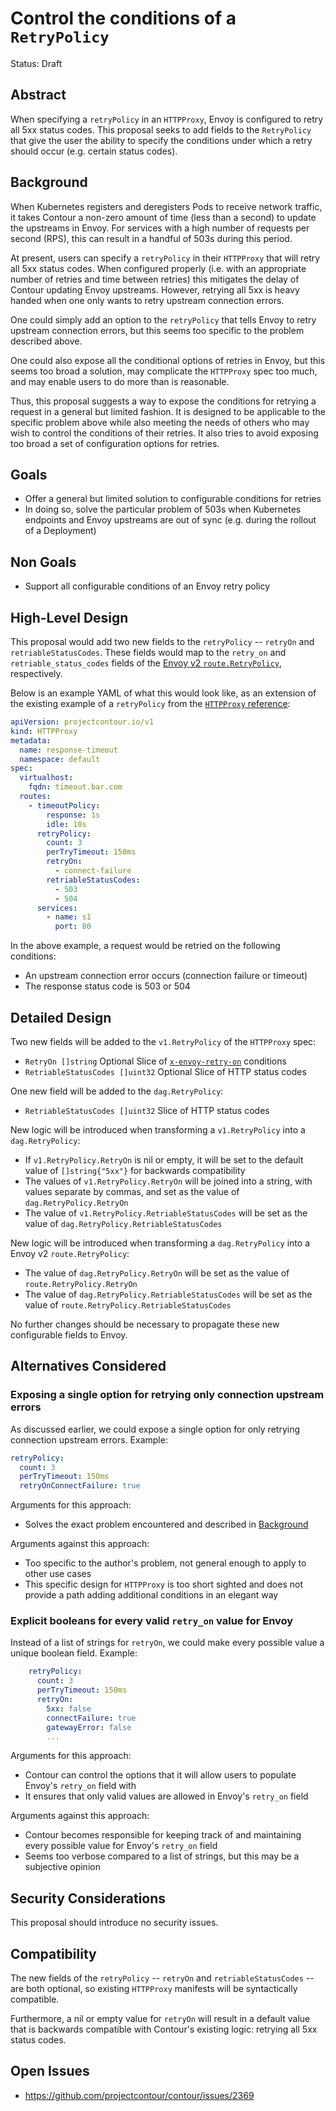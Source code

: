 # Control the conditions of a `RetryPolicy`

Status: Draft

## Abstract

When specifying a `retryPolicy` in an `HTTPProxy`, Envoy is configured to retry all 5xx status codes.
This proposal seeks to add fields to the `RetryPolicy` that give the user the ability to specify the conditions under which a retry should occur (e.g. certain status codes).

## Background

When Kubernetes registers and deregisters Pods to receive network traffic, it takes Contour a non-zero amount of time (less than a second) to update the upstreams in Envoy.
For services with a high number of requests per second (RPS), this can result in a handful of 503s during this period.

At present, users can specify a `retryPolicy` in their `HTTPProxy` that will retry all 5xx status codes.
When configured properly (i.e. with an appropriate number of retries and time between retries) this mitigates the delay of Contour updating Envoy upstreams.
However, retrying all 5xx is heavy handed when one only wants to retry upstream connection errors.

One could simply add an option to the `retryPolicy` that tells Envoy to retry upstream connection errors, but this seems too specific to the problem described above.

One could also expose all the conditional options of retries in Envoy, but this seems too broad a solution, may complicate the `HTTPProxy` spec too much, and may enable users to do more than is reasonable.

Thus, this proposal suggests a way to expose the conditions for retrying a request in a general but limited fashion.
It is designed to be applicable to the specific problem above while also meeting the needs of others who may wish to control the conditions of their retries.
It also tries to avoid exposing too broad a set of configuration options for retries.

## Goals

- Offer a general but limited solution to configurable conditions for retries
- In doing so, solve the particular problem of 503s when Kubernetes endpoints and Envoy upstreams are out of sync (e.g. during the rollout of a Deployment)

## Non Goals

- Support all configurable conditions of an Envoy retry policy

## High-Level Design

This proposal would add two new fields to the `retryPolicy` -- `retryOn` and `retriableStatusCodes`.
These fields would map to the `retry_on` and `retriable_status_codes` fields of the [Envoy v2 `route.RetryPolicy`](https://www.envoyproxy.io/docs/envoy/latest/api-v2/api/v2/route/route_components.proto#route-retrypolicy), respectively.

Below is an example YAML of what this would look like, as an extension of the existing example of a `retryPolicy` from the [`HTTPProxy` reference](https://projectcontour.io/docs/master/httpproxy/#response-timeout):

```yaml
apiVersion: projectcontour.io/v1
kind: HTTPProxy
metadata:
  name: response-timeout
  namespace: default
spec:
  virtualhost:
    fqdn: timeout.bar.com
  routes:
    - timeoutPolicy:
        response: 1s
        idle: 10s
      retryPolicy:
        count: 3
        perTryTimeout: 150ms
        retryOn:
          - connect-failure
        retriableStatusCodes:
          - 503
          - 504
      services:
        - name: s1
          port: 80
```

In the above example, a request would be retried on the following conditions:

- An upstream connection error occurs (connection failure or timeout)
- The response status code is 503 or 504

## Detailed Design

Two new fields will be added to the `v1.RetryPolicy` of the `HTTPProxy` spec:

- `RetryOn []string`
  Optional
  Slice of [`x-envoy-retry-on`](https://www.envoyproxy.io/docs/envoy/latest/configuration/http/http_filters/router_filter#x-envoy-retry-on) conditions
- `RetriableStatusCodes []uint32`
  Optional
  Slice of HTTP status codes

One new field will be added to the `dag.RetryPolicy`:

- `RetriableStatusCodes []uint32`
  Slice of HTTP status codes

New logic will be introduced when transforming a `v1.RetryPolicy` into a `dag.RetryPolicy`:

- If `v1.RetryPolicy.RetryOn` is nil or empty, it will be set to the default value of `[]string{"5xx"}` for backwards compatibility
- The values of `v1.RetryPolicy.RetryOn` will be joined into a string, with values separate by commas, and set as the value of `dag.RetryPolicy.RetryOn`
- The value of `v1.RetryPolicy.RetriableStatusCodes` will be set as the value of `dag.RetryPolicy.RetriableStatusCodes`

New logic will be introduced when transforming a `dag.RetryPolicy` into a Envoy v2 `route.RetryPolicy`:

- The value of `dag.RetryPolicy.RetryOn` will be set as the value of `route.RetryPolicy.RetryOn`
- The value of `dag.RetryPolicy.RetriableStatusCodes` will be set as the value of `route.RetryPolicy.RetriableStatusCodes`

No further changes should be necessary to propagate these new configurable fields to Envoy.

## Alternatives Considered

### Exposing a single option for retrying only connection upstream errors

As discussed earlier, we could expose a single option for only retrying connection upstream errors.
Example:

```yaml
retryPolicy:
  count: 3
  perTryTimeout: 150ms
  retryOnConnectFailure: true
```

Arguments for this approach:

- Solves the exact problem encountered and described in [Background](#background)

Arguments against this approach:

- Too specific to the author's problem, not general enough to apply to other use cases
- This specific design for `HTTPProxy` is too short sighted and does not provide a path adding additional conditions in an elegant way

### Explicit booleans for every valid `retry_on` value for Envoy

Instead of a list of strings for `retryOn`, we could make every possible value a unique boolean field.
Example:

```yaml
    retryPolicy:
      count: 3
      perTryTimeout: 150ms
      retryOn:
        5xx: false
      	connectFailure: true
      	gatewayError: false
      	...
```

Arguments for this approach:

- Contour can control the options that it will allow users to populate Envoy's `retry_on` field with
- It ensures that only valid values are allowed in Envoy's `retry_on` field

Arguments against this approach:

- Contour becomes responsible for keeping track of and maintaining every possible value for Envoy's `retry_on` field
- Seems too verbose compared to a list of strings, but this may be a subjective opinion

## Security Considerations

This proposal should introduce no security issues.

## Compatibility

The new fields of the `retryPolicy` -- `retryOn` and `retriableStatusCodes` -- are both optional, so existing `HTTPProxy` manifests will be syntactically compatible.

Furthermore, a nil or empty value for `retryOn` will result in a default value that is backwards compatible with Contour's existing logic: retrying all 5xx status codes.

## Open Issues

- https://github.com/projectcontour/contour/issues/2369
